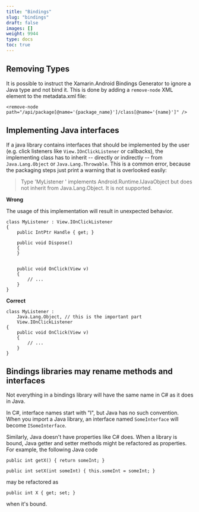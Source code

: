 ```yaml
---
title: "Bindings"
slug: "bindings"
draft: false
images: []
weight: 9944
type: docs
toc: true
---
```


## Removing Types
It is possible to instruct the Xamarin.Android Bindings Generator to ignore a Java type and not bind it. This is done by adding a `remove-node` XML element to the metadata.xml file:

<!-- language: xml -->

    <remove-node path="/api/package[@name='{package_name}']/class[@name='{name}']" />

## Implementing Java interfaces
If a java library contains interfaces that should be implemented by the user (e.g. click listeners like `View.IOnClickListener` or callbacks), the implementing class has to inherit -- directly or indirectly -- from `Java.Lang.Object` or `Java.Lang.Throwable`. This is a common error, because the packaging steps just print a warning that is overlooked easily:

> Type 'MyListener ' implements Android.Runtime.IJavaObject but does not inherit from Java.Lang.Object. It is not supported.

**Wrong**

The usage of this implementation will result in unexpected behavior.

<!-- language: c# -->

    class MyListener : View.IOnClickListener
    {
        public IntPtr Handle { get; }

        public void Dispose()
        {            
        }

        
        public void OnClick(View v)
        {
            // ...
        }
    }

**Correct**

<!-- language: c# -->

    class MyListener : 
        Java.Lang.Object, // this is the important part
        View.IOnClickListener
    {       
        public void OnClick(View v)
        {
            // ...
        }
    }

## Bindings libraries may rename methods and interfaces
Not everything in a bindings library will have the same name in C# as it does in Java.

In C#, interface names start with "I", but Java has no such convention. When you import a Java library, an interface named `SomeInterface` will become `ISomeInterface`.

Similarly, Java doesn't have properties like C# does. When a library is bound, Java getter and setter methods might be refactored as properties. For example, the following Java code

    public int getX() { return someInt; }

    public int setX(int someInt) { this.someInt = someInt; }

may be refactored as

    public int X { get; set; }

when it's bound.


